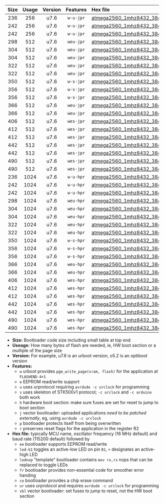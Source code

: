 |Size|Usage|Version|Features|Hex file|
|:-:|:-:|:-:|:-:|:--|
|236|256|u7.6|`w-u-jpr`|[atmega2560_1mhz8432_38400bps_ur_vbl.hex](https://raw.githubusercontent.com/stefanrueger/urboot/main/atmega2560_1mhz8432_38400bps_ur_vbl.hex)|
|242|256|u7.6|`w-u-jpr`|[atmega2560_1mhz8432_38400bps_led+b7_ur_vbl.hex](https://raw.githubusercontent.com/stefanrueger/urboot/main/atmega2560_1mhz8432_38400bps_led+b7_ur_vbl.hex)|
|242|256|u7.6|`w-u-jpr`|[atmega2560_1mhz8432_38400bps_lednop_ur_vbl.hex](https://raw.githubusercontent.com/stefanrueger/urboot/main/atmega2560_1mhz8432_38400bps_lednop_ur_vbl.hex)|
|298|512|u7.6|`weu-jpr`|[atmega2560_1mhz8432_38400bps_ee_ur_vbl.hex](https://raw.githubusercontent.com/stefanrueger/urboot/main/atmega2560_1mhz8432_38400bps_ee_ur_vbl.hex)|
|304|512|u7.6|`weu-jpr`|[atmega2560_1mhz8432_38400bps_ee_led+b7_ur_vbl.hex](https://raw.githubusercontent.com/stefanrueger/urboot/main/atmega2560_1mhz8432_38400bps_ee_led+b7_ur_vbl.hex)|
|304|512|u7.6|`weu-jpr`|[atmega2560_1mhz8432_38400bps_ee_lednop_ur_vbl.hex](https://raw.githubusercontent.com/stefanrueger/urboot/main/atmega2560_1mhz8432_38400bps_ee_lednop_ur_vbl.hex)|
|322|512|u7.6|`weu-jpr`|[atmega2560_1mhz8432_38400bps_ee_led+b7_fr_ur_vbl.hex](https://raw.githubusercontent.com/stefanrueger/urboot/main/atmega2560_1mhz8432_38400bps_ee_led+b7_fr_ur_vbl.hex)|
|322|512|u7.6|`weu-jpr`|[atmega2560_1mhz8432_38400bps_ee_lednop_fr_ur_vbl.hex](https://raw.githubusercontent.com/stefanrueger/urboot/main/atmega2560_1mhz8432_38400bps_ee_lednop_fr_ur_vbl.hex)|
|350|512|u7.6|`w-s-jpr`|[atmega2560_1mhz8432_38400bps_vbl.hex](https://raw.githubusercontent.com/stefanrueger/urboot/main/atmega2560_1mhz8432_38400bps_vbl.hex)|
|356|512|u7.6|`w-s-jpr`|[atmega2560_1mhz8432_38400bps_led+b7_vbl.hex](https://raw.githubusercontent.com/stefanrueger/urboot/main/atmega2560_1mhz8432_38400bps_led+b7_vbl.hex)|
|356|512|u7.6|`w-s-jpr`|[atmega2560_1mhz8432_38400bps_lednop_vbl.hex](https://raw.githubusercontent.com/stefanrueger/urboot/main/atmega2560_1mhz8432_38400bps_lednop_vbl.hex)|
|366|512|u7.6|`weu-jpr`|[atmega2560_1mhz8432_38400bps_ee_led+b7_fr_ce_ur_vbl.hex](https://raw.githubusercontent.com/stefanrueger/urboot/main/atmega2560_1mhz8432_38400bps_ee_led+b7_fr_ce_ur_vbl.hex)|
|366|512|u7.6|`weu-jpr`|[atmega2560_1mhz8432_38400bps_ee_lednop_fr_ce_ur_vbl.hex](https://raw.githubusercontent.com/stefanrueger/urboot/main/atmega2560_1mhz8432_38400bps_ee_lednop_fr_ce_ur_vbl.hex)|
|406|512|u7.6|`wes-jpr`|[atmega2560_1mhz8432_38400bps_ee_vbl.hex](https://raw.githubusercontent.com/stefanrueger/urboot/main/atmega2560_1mhz8432_38400bps_ee_vbl.hex)|
|412|512|u7.6|`wes-jpr`|[atmega2560_1mhz8432_38400bps_ee_led+b7_vbl.hex](https://raw.githubusercontent.com/stefanrueger/urboot/main/atmega2560_1mhz8432_38400bps_ee_led+b7_vbl.hex)|
|412|512|u7.6|`wes-jpr`|[atmega2560_1mhz8432_38400bps_ee_lednop_vbl.hex](https://raw.githubusercontent.com/stefanrueger/urboot/main/atmega2560_1mhz8432_38400bps_ee_lednop_vbl.hex)|
|442|512|u7.6|`wes-jpr`|[atmega2560_1mhz8432_38400bps_ee_led+b7_fr_vbl.hex](https://raw.githubusercontent.com/stefanrueger/urboot/main/atmega2560_1mhz8432_38400bps_ee_led+b7_fr_vbl.hex)|
|442|512|u7.6|`wes-jpr`|[atmega2560_1mhz8432_38400bps_ee_lednop_fr_vbl.hex](https://raw.githubusercontent.com/stefanrueger/urboot/main/atmega2560_1mhz8432_38400bps_ee_lednop_fr_vbl.hex)|
|490|512|u7.6|`wes-jpr`|[atmega2560_1mhz8432_38400bps_ee_led+b7_fr_ce_vbl.hex](https://raw.githubusercontent.com/stefanrueger/urboot/main/atmega2560_1mhz8432_38400bps_ee_led+b7_fr_ce_vbl.hex)|
|490|512|u7.6|`wes-jpr`|[atmega2560_1mhz8432_38400bps_ee_lednop_fr_ce_vbl.hex](https://raw.githubusercontent.com/stefanrueger/urboot/main/atmega2560_1mhz8432_38400bps_ee_lednop_fr_ce_vbl.hex)|
|236|1024|u7.6|`w-u-hpr`|[atmega2560_1mhz8432_38400bps_ur.hex](https://raw.githubusercontent.com/stefanrueger/urboot/main/atmega2560_1mhz8432_38400bps_ur.hex)|
|242|1024|u7.6|`w-u-hpr`|[atmega2560_1mhz8432_38400bps_led+b7_ur.hex](https://raw.githubusercontent.com/stefanrueger/urboot/main/atmega2560_1mhz8432_38400bps_led+b7_ur.hex)|
|242|1024|u7.6|`w-u-hpr`|[atmega2560_1mhz8432_38400bps_lednop_ur.hex](https://raw.githubusercontent.com/stefanrueger/urboot/main/atmega2560_1mhz8432_38400bps_lednop_ur.hex)|
|298|1024|u7.6|`weu-hpr`|[atmega2560_1mhz8432_38400bps_ee_ur.hex](https://raw.githubusercontent.com/stefanrueger/urboot/main/atmega2560_1mhz8432_38400bps_ee_ur.hex)|
|304|1024|u7.6|`weu-hpr`|[atmega2560_1mhz8432_38400bps_ee_led+b7_ur.hex](https://raw.githubusercontent.com/stefanrueger/urboot/main/atmega2560_1mhz8432_38400bps_ee_led+b7_ur.hex)|
|304|1024|u7.6|`weu-hpr`|[atmega2560_1mhz8432_38400bps_ee_lednop_ur.hex](https://raw.githubusercontent.com/stefanrueger/urboot/main/atmega2560_1mhz8432_38400bps_ee_lednop_ur.hex)|
|322|1024|u7.6|`weu-hpr`|[atmega2560_1mhz8432_38400bps_ee_led+b7_fr_ur.hex](https://raw.githubusercontent.com/stefanrueger/urboot/main/atmega2560_1mhz8432_38400bps_ee_led+b7_fr_ur.hex)|
|322|1024|u7.6|`weu-hpr`|[atmega2560_1mhz8432_38400bps_ee_lednop_fr_ur.hex](https://raw.githubusercontent.com/stefanrueger/urboot/main/atmega2560_1mhz8432_38400bps_ee_lednop_fr_ur.hex)|
|350|1024|u7.6|`w-s-hpr`|[atmega2560_1mhz8432_38400bps.hex](https://raw.githubusercontent.com/stefanrueger/urboot/main/atmega2560_1mhz8432_38400bps.hex)|
|356|1024|u7.6|`w-s-hpr`|[atmega2560_1mhz8432_38400bps_led+b7.hex](https://raw.githubusercontent.com/stefanrueger/urboot/main/atmega2560_1mhz8432_38400bps_led+b7.hex)|
|356|1024|u7.6|`w-s-hpr`|[atmega2560_1mhz8432_38400bps_lednop.hex](https://raw.githubusercontent.com/stefanrueger/urboot/main/atmega2560_1mhz8432_38400bps_lednop.hex)|
|366|1024|u7.6|`weu-hpr`|[atmega2560_1mhz8432_38400bps_ee_led+b7_fr_ce_ur.hex](https://raw.githubusercontent.com/stefanrueger/urboot/main/atmega2560_1mhz8432_38400bps_ee_led+b7_fr_ce_ur.hex)|
|366|1024|u7.6|`weu-hpr`|[atmega2560_1mhz8432_38400bps_ee_lednop_fr_ce_ur.hex](https://raw.githubusercontent.com/stefanrueger/urboot/main/atmega2560_1mhz8432_38400bps_ee_lednop_fr_ce_ur.hex)|
|406|1024|u7.6|`wes-hpr`|[atmega2560_1mhz8432_38400bps_ee.hex](https://raw.githubusercontent.com/stefanrueger/urboot/main/atmega2560_1mhz8432_38400bps_ee.hex)|
|412|1024|u7.6|`wes-hpr`|[atmega2560_1mhz8432_38400bps_ee_led+b7.hex](https://raw.githubusercontent.com/stefanrueger/urboot/main/atmega2560_1mhz8432_38400bps_ee_led+b7.hex)|
|412|1024|u7.6|`wes-hpr`|[atmega2560_1mhz8432_38400bps_ee_lednop.hex](https://raw.githubusercontent.com/stefanrueger/urboot/main/atmega2560_1mhz8432_38400bps_ee_lednop.hex)|
|442|1024|u7.6|`wes-hpr`|[atmega2560_1mhz8432_38400bps_ee_led+b7_fr.hex](https://raw.githubusercontent.com/stefanrueger/urboot/main/atmega2560_1mhz8432_38400bps_ee_led+b7_fr.hex)|
|442|1024|u7.6|`wes-hpr`|[atmega2560_1mhz8432_38400bps_ee_lednop_fr.hex](https://raw.githubusercontent.com/stefanrueger/urboot/main/atmega2560_1mhz8432_38400bps_ee_lednop_fr.hex)|
|490|1024|u7.6|`wes-hpr`|[atmega2560_1mhz8432_38400bps_ee_led+b7_fr_ce.hex](https://raw.githubusercontent.com/stefanrueger/urboot/main/atmega2560_1mhz8432_38400bps_ee_led+b7_fr_ce.hex)|
|490|1024|u7.6|`wes-hpr`|[atmega2560_1mhz8432_38400bps_ee_lednop_fr_ce.hex](https://raw.githubusercontent.com/stefanrueger/urboot/main/atmega2560_1mhz8432_38400bps_ee_lednop_fr_ce.hex)|

- **Size:** Bootloader code size including small table at top end
- **Useage:** How many bytes of flash are needed, ie, HW boot section or a multiple of the page size
- **Version:** For example, u7.6 is an urboot version, o5.2 is an optiboot version
- **Features:**
  + `w` urboot provides `pgm_write_page(sram, flash)` for the application at `FLASHEND-4+1`
  + `e` EEPROM read/write support
  + `u` uses urprotocol requiring `avrdude -c urclock` for programming
  + `s` uses skeleton of STK500v1 protocol; `-c urclock` and `-c arduino` both work
  + `h` hardware boot section: make sure fuses are set for reset to jump to boot section
  + `j` vector bootloader: uploaded applications *need to be patched externally*, eg, using `avrdude -c urclock`
  + `p` bootloader protects itself from being overwritten
  + `r` preserves reset flags for the application in the register R2
- **Hex file:** typically MCU name, oscillator frequency (16 MHz default) and baud rate (115200 default) followed by
  + `ee` bootloader supports EEPROM read/write
  + `led-b1` toggles an active-low LED on pin `B1`, `+` designates an active-high LED
  + `lednop` "template" bootloader contains `mov rx,rx` nops that can be replaced to toggle LEDs
  + `fr` bootloader provides non-essential code for smoother error handing
  + `ce` bootloader provides a chip erase command
  + `ur` uses urprotocol and requires `avrdude -c urclock` for programming
  + `vbl` vector bootloader: set fuses to jump to reset, not the HW boot section
